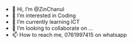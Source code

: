 - 👋 Hi, I’m @ZinChanul
- 👀 I’m interested in Coding
- 🌱 I’m currently learning ICT 
- 💞️ I’m looking to collaborate on ...
- 📫 How to reach me, 0761997415 on whatsapp

<!---
ZinChanul/ZinChanul is a ✨ special ✨ repository because its `README.md` (this file) appears on your GitHub profile.
You can click the Preview link to take a look at your changes.
--->
